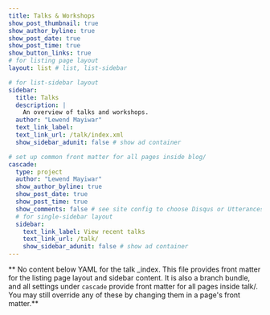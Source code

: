 ```yaml
---
title: Talks & Workshops
show_post_thumbnail: true
show_author_byline: true
show_post_date: true
show_post_time: true
show_button_links: true
# for listing page layout
layout: list # list, list-sidebar

# for list-sidebar layout
sidebar: 
  title: Talks
  description: |
    An overview of talks and workshops.
  author: "Lewend Mayiwar"
  text_link_label: 
  text_link_url: /talk/index.xml
  show_sidebar_adunit: false # show ad container

# set up common front matter for all pages inside blog/
cascade:
  type: project
  author: "Lewend Mayiwar"
  show_author_byline: true
  show_post_date: true
  show_post_time: true
  show_comments: false # see site config to choose Disqus or Utterances
  # for single-sidebar layout
  sidebar:
    text_link_label: View recent talks
    text_link_url: /talk/
    show_sidebar_adunit: false # show ad container
---
```


** No content below YAML for the talk _index. This file provides front matter for the listing page layout and sidebar content. It is also a branch bundle, and all settings under `cascade` provide front matter for all pages inside talk/. You may still override any of these by changing them in a page's front matter.**
